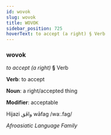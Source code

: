 ```yaml
---
id: wovok
slug: wovok
title: WOVOK
sidebar_position: 725
hoverText: to accept (a right) § Verb
---
```


### wovok

*to accept (a right)* **§** Verb

**Verb**: to accept

**Noun**: a right/accepted thing

**Modifier**: acceptable

Hijazi وافَق wāfag /waː.faɡ/

*Afroasiatic Language Family*